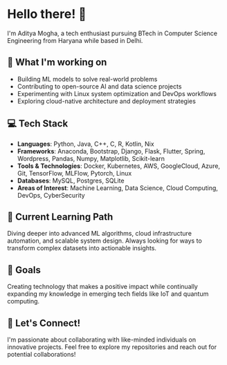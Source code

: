 # Hello there! 👋

I'm Aditya Mogha, a tech enthusiast pursuing BTech in Computer Science Engineering from Haryana while based in Delhi.

## 🔭 What I'm working on
- Building ML models to solve real-world problems
- Contributing to open-source AI and data science projects
- Experimenting with Linux system optimization and DevOps workflows
- Exploring cloud-native architecture and deployment strategies

## 💻 Tech Stack
- **Languages**: Python, Java, C++, C, R, Kotlin, Nix
- **Frameworks**: Anaconda, Bootstrap, Django, Flask, Flutter, Spring, Wordpress, Pandas, Numpy, Matplotlib, Scikit-learn
- **Tools & Technologies**: Docker, Kubernetes, AWS, GoogleCloud, Azure, Git, TensorFlow, MLFlow, Pytorch, Linux
- **Databases**: MySQL, Postgres, SQLite
- **Areas of Interest**: Machine Learning, Data Science, Cloud Computing, DevOps, CyberSecurity

## 🌱 Current Learning Path
Diving deeper into advanced ML algorithms, cloud infrastructure automation, and scalable system design. Always looking for ways to transform complex datasets into actionable insights.

## 🚀 Goals
Creating technology that makes a positive impact while continually expanding my knowledge in emerging tech fields like IoT and quantum computing.

## 🤝 Let's Connect!
I'm passionate about collaborating with like-minded individuals on innovative projects. Feel free to explore my repositories and reach out for potential collaborations!
